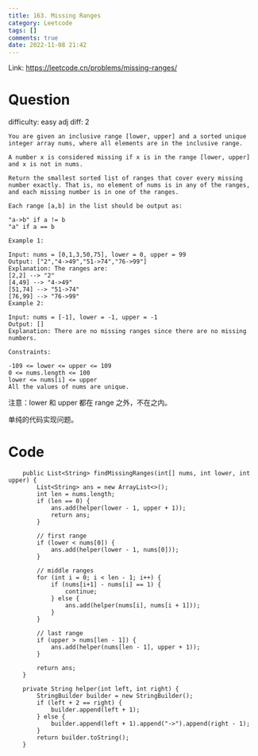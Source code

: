 ```yaml
---
title: 163. Missing Ranges
category: Leetcode
tags: []
comments: true
date: 2022-11-08 21:42
---
```




Link: https://leetcode.cn/problems/missing-ranges/

# Question

difficulty: easy
adj diff: 2

    You are given an inclusive range [lower, upper] and a sorted unique integer array nums, where all elements are in the inclusive range.

    A number x is considered missing if x is in the range [lower, upper] and x is not in nums.

    Return the smallest sorted list of ranges that cover every missing number exactly. That is, no element of nums is in any of the ranges, and each missing number is in one of the ranges.

    Each range [a,b] in the list should be output as:

    "a->b" if a != b
    "a" if a == b

    Example 1:

    Input: nums = [0,1,3,50,75], lower = 0, upper = 99
    Output: ["2","4->49","51->74","76->99"]
    Explanation: The ranges are:
    [2,2] --> "2"
    [4,49] --> "4->49"
    [51,74] --> "51->74"
    [76,99] --> "76->99"
    Example 2:

    Input: nums = [-1], lower = -1, upper = -1
    Output: []
    Explanation: There are no missing ranges since there are no missing numbers.

    Constraints:

    -109 <= lower <= upper <= 109
    0 <= nums.length <= 100
    lower <= nums[i] <= upper
    All the values of nums are unique.

注意：lower 和 upper 都在 range 之外，不在之内。

单纯的代码实现问题。

# Code

```
    public List<String> findMissingRanges(int[] nums, int lower, int upper) {
        List<String> ans = new ArrayList<>();
        int len = nums.length;
        if (len == 0) {
            ans.add(helper(lower - 1, upper + 1));
            return ans;
        }

    	// first range
        if (lower < nums[0]) {
    		ans.add(helper(lower - 1, nums[0]));
    	}

    	// middle ranges
        for (int i = 0; i < len - 1; i++) {
            if (nums[i+1] - nums[i] == 1) {
    			continue;
    		} else {
    			ans.add(helper(nums[i], nums[i + 1]));
    		}
        }

    	// last range
        if (upper > nums[len - 1]) {
    		ans.add(helper(nums[len - 1], upper + 1));
    	}

        return ans;
    }

    private String helper(int left, int right) {
        StringBuilder builder = new StringBuilder();
        if (left + 2 == right) {
    		builder.append(left + 1);
    	} else {
    		builder.append(left + 1).append("->").append(right - 1);
    	}
        return builder.toString();
    }
```
